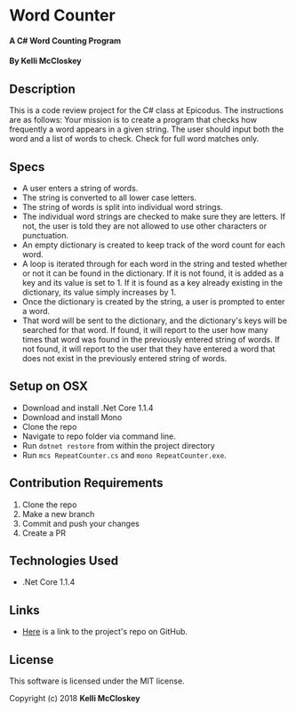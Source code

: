 # Word Counter

#### A C# Word Counting Program

#### By Kelli McCloskey

## Description

This is a code review project for the C# class at Epicodus. The instructions are as follows:
Your mission is to create a program that checks how frequently a word appears in a given string. The user should input both the word and a list of words to check. Check for full word matches only.

## Specs

* A user enters a string of words.
* The string is converted to all lower case letters.
* The string of words is split into individual word strings.
* The individual word strings are checked to make sure they are letters. If not, the user is told they are not allowed to use other characters or punctuation.
* An empty dictionary is created to keep track of the word count for each word.
* A loop is iterated through for each word in the string and tested whether or not it can be found in the dictionary. If it is not found, it is added as a key and its value is set to 1. If it is found as a key already existing in the dictionary, its value simply increases by 1.
* Once the dictionary is created by the string, a user is prompted to enter a word.
* That word will be sent to the dictionary, and the dictionary's keys will be searched for that word. If found, it will report to the user how many times that word was found in the previously entered string of words. If not found, it will report to the user that they have entered a word that does not exist in the previously entered string of words.

## Setup on OSX

* Download and install .Net Core 1.1.4
* Download and install Mono
* Clone the repo
* Navigate to repo folder via command line.
* Run `dotnet restore` from within the project directory
* Run `mcs RepeatCounter.cs` and `mono RepeatCounter.exe`.

## Contribution Requirements

1. Clone the repo
1. Make a new branch
1. Commit and push your changes
1. Create a PR

## Technologies Used

* .Net Core 1.1.4

## Links

* [Here](https://github.com/kellibrooke/WordCounter) is a link to the project's repo on GitHub.

## License

This software is licensed under the MIT license.

Copyright (c) 2018 **Kelli McCloskey**
